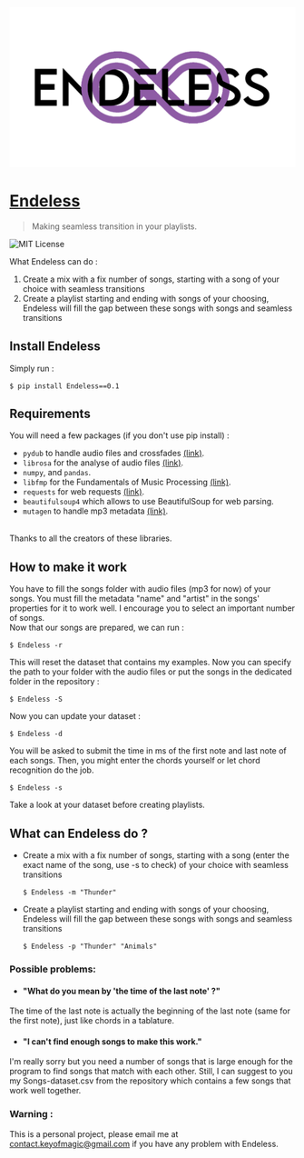 ![logo](endeless.png)

# [Endeless](http://aurelienchambon.pythonanywhere.com/endeless/en/)
> Making seamless transition in your playlists.

![MIT License](https://img.shields.io/apm/l/atomic-design-ui.svg?)

What Endeless can do :
1. Create a mix with a fix number of songs, starting with a song of your choice with seamless transitions
2. Create a playlist starting and ending with songs of your choosing, Endeless will fill the gap between these songs with songs and seamless transitions

## Install Endeless
Simply run :

  ```
  $ pip install Endeless==0.1
  ```

## Requirements
You will need a few packages (if you don't use pip install) :
- `pydub` to handle audio files and crossfades [(link)](https://github.com/jiaaro/pydub).
- `librosa` for the analyse of audio files [(link)](https://github.com/librosa/librosa).
- `numpy`, and `pandas`.
- `libfmp` for the Fundamentals of Music Processing [(link)](https://github.com/meinardmueller/libfmp).
- `requests` for web requests [(link)](https://github.com/psf/requests).
- `beautifulsoup4` which allows to use BeautifulSoup for web parsing.
- `mutagen` to handle mp3 metadata [(link)](https://github.com/quodlibet/mutagen).
<br>
 Thanks to all the creators of these libraries.
 
## How to make it work
You have to fill the songs folder with audio files (mp3 for now) of your songs. You must fill the metadata "name" and "artist" in the songs' properties for it to work well. I encourage you to select an important number of songs.
<br> Now that our songs are prepared, we can run :

  ```
  $ Endeless -r
  ```

This will reset the dataset that contains my examples. Now you can specify the path to your folder with the audio files or put the songs in the dedicated folder in the repository : 


  ```
  $ Endeless -S
  ```


Now you can update your dataset :

  ```
  $ Endeless -d
  ```

You will be asked to submit the time in ms of the first note and last note of each songs. Then, you might enter the chords yourself or let chord recognition do the job.

  ```
  $ Endeless -s
  ```

Take a look at your dataset before creating playlists.

## What can Endeless do ?

- Create a mix with a fix number of songs, starting with a song (enter the exact name of the song, use -s to check) of your choice with seamless transitions
  
  ```
  $ Endeless -m "Thunder"
  ```
  
- Create a playlist starting and ending with songs of your choosing, Endeless will fill the gap between these songs with songs and seamless transitions

  ```
  $ Endeless -p "Thunder" "Animals"
  ```

### Possible problems:
- #### "What do you mean by 'the time of the last note' ?"
The time of the last note is actually the beginning of the last note (same for the first note), just like chords in a tablature.
- #### "I can't find enough songs to make this work."
I'm really sorry but you need a number of songs that is large enough for the program to find songs that match with each other. Still, I can suggest to you my Songs-dataset.csv from the repository which contains a few songs that work well together. 

### Warning :
This is a personal project, please email me at contact.keyofmagic@gmail.com if you have any problem with Endeless.
